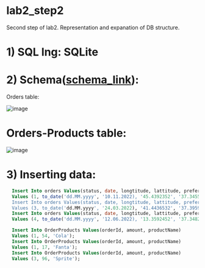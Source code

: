 # lab2_step2
Second step of lab2. Representation and expanation of DB structure.

# 1) SQL lng: SQLite

# 2) Schema([schema_link](https://github.com/peterbartosh/Lab2_step1/blob/main/README.md)):

Orders table:

![image](https://github.com/peterbartosh/lab2_step2/assets/99812822/2e4320ae-14e1-4d61-abe2-14090cf93fa4)

# Orders-Products table:

![image](https://github.com/peterbartosh/lab2_step2/assets/99812822/95c54a21-7a85-43b7-9847-4a875948fbf2)

# 3) Inserting data:

```sql
  Insert Into orders Values(status, date, longtitude, lattitude, preferencesComment)
  Values (1, to_date('dd.MM.yyyy', '10.11.2022), '45.4392352', '37.3455321', 'Some optional comment 1');
  Insert Into orders Values(status, date, longtitude, lattitude, preferencesComment)
  Values (3, to_date('dd.MM.yyyy', '24.03.2022), '41.4436532', '37.3959321', 'Some optional comment 2');
  Insert Into orders Values(status, date, longtitude, lattitude, preferencesComment)
  Values (4, to_date('dd.MM.yyyy', '12.06.2022), '13.3592452', '37.3482945', 'Some optional comment 3');
```

```sql
  Insert Into OrderProducts Values(orderId, amount, productName)
  Values (1, 54, 'Cola');
  Insert Into OrderProducts Values(orderId, amount, productName)
  Values (1, 17, 'Fanta');
  Insert Into OrderProducts Values(orderId, amount, productName)
  Values (3, 96, 'Sprite');
```

